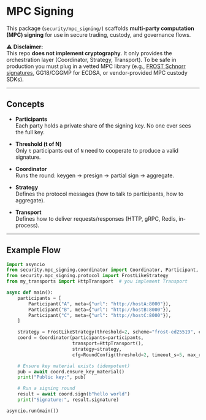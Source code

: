# MPC Signing

This package (`security/mpc_signing/`) scaffolds **multi-party computation (MPC) signing** for use in
secure trading, custody, and governance flows.

⚠️ **Disclaimer:**  
This repo **does not implement cryptography**. It only provides the orchestration
layer (Coordinator, Strategy, Transport). To be safe in production you must plug
in a vetted MPC library (e.g., [FROST Schnorr signatures](https://datatracker.ietf.org/doc/draft-irtf-cfrg-frost/),
GG18/CGGMP for ECDSA, or vendor-provided MPC custody SDKs).

---

## Concepts

- **Participants**  
  Each party holds a private share of the signing key. No one ever sees the full key.

- **Threshold (t of N)**  
  Only `t` participants out of `N` need to cooperate to produce a valid signature.

- **Coordinator**  
  Runs the round: keygen → presign → partial sign → aggregate.

- **Strategy**  
  Defines the protocol messages (how to talk to participants, how to aggregate).

- **Transport**  
  Defines how to deliver requests/responses (HTTP, gRPC, Redis, in-process).

---

## Example Flow

```python
import asyncio
from security.mpc_signing.coordinator import Coordinator, Participant, RoundConfig
from security.mpc_signing.protocol import FrostLikeStrategy
from my_transports import HttpTransport  # you implement Transport

async def main():
    participants = [
        Participant("A", meta={"url": "http://hostA:8000"}),
        Participant("B", meta={"url": "http://hostB:8000"}),
        Participant("C", meta={"url": "http://hostC:8000"}),
    ]

    strategy = FrostLikeStrategy(threshold=2, scheme="frost-ed25519", context="news-intel")
    coord = Coordinator(participants=participants,
                        transport=HttpTransport(),
                        strategy=strategy,
                        cfg=RoundConfig(threshold=2, timeout_s=5, max_retries=1))

    # Ensure key material exists (idempotent)
    pub = await coord.ensure_key_material()
    print("Public key:", pub)

    # Run a signing round
    result = await coord.sign(b"hello world")
    print("Signature:", result.signature)

asyncio.run(main())
